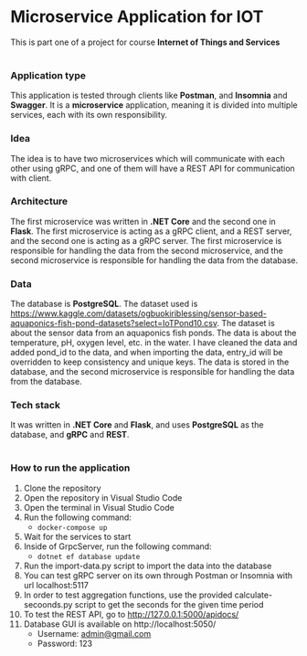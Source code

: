 # Microservice Application for IOT 
This is part one of a project for course **Internet of Things and Services**
<br>
<br>

### Application type
This application is tested through clients like **Postman**, and **Insomnia** and **Swagger**. It is a **microservice** application, meaning it is divided into multiple services, each with its own responsibility.
<br>

### Idea
The idea is to have two microservices which will communicate with each other using gRPC, and one of them will have a REST API for communication with client. 

### Architecture
The first microservice was written in **.NET Core** and the second one in **Flask**. The first microservice is acting as a gRPC client, and a REST server, and the second one is acting as a gRPC server. The first microservice is responsible for handling the data from the second microservice, and the second microservice is responsible for handling the data from the database.

### Data
The database is **PostgreSQL**. The dataset used is https://www.kaggle.com/datasets/ogbuokiriblessing/sensor-based-aquaponics-fish-pond-datasets?select=IoTPond10.csv. The dataset is about the sensor data from an aquaponics fish ponds. The data is about the temperature, pH, oxygen level, etc. in the water. I have cleaned the data and added pond_id to the data, and when importing the data, entry_id will be overridden to keep consistency and unique keys. The data is stored in the database, and the second microservice is responsible for handling the data from the database.

### Tech stack
It was written in **.NET Core** and **Flask**, and uses **PostgreSQL** as the database, and **gRPC** and **REST**.
<br>
<br>

### How to run the application
1. Clone the repository
2. Open the repository in Visual Studio Code
3. Open the terminal in Visual Studio Code
4. Run the following command:
    - `docker-compose up`
5. Wait for the services to start
6. Inside of GrpcServer, run the following command:
    - `dotnet ef database update`
7. Run the import-data.py script to import the data into the database
8. You can test gRPC server on its own through Postman or Insomnia with url localhost:5117
9. In order to test aggregation functions, use the provided calculate-secoonds.py script to get the seconds for the given time period
10. To test the REST API, go to http://127.0.0.1:5000/apidocs/
11. Database GUI is available on http://localhost:5050/ 
    - Username: admin@gmail.com
    - Password: 123
